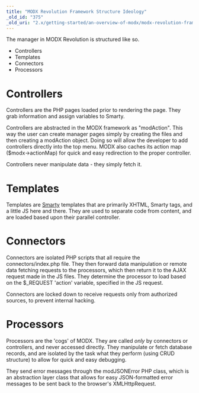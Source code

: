 ```yaml
---
title: "MODX Revolution Framework Structure Ideology"
_old_id: "375"
_old_uri: "2.x/getting-started/an-overview-of-modx/modx-revolution-framework-structure-ideology"
---
```


The manager in MODX Revolution is structured like so.

- Controllers
- Templates
- Connectors
- Processors

# Controllers

 Controllers are the PHP pages loaded prior to rendering the page. They grab information and assign variables to Smarty.

 Controllers are abstracted in the MODX framework as "modAction". This way the user can create manager pages simply by creating the files and then creating a modAction object. Doing so will allow the developer to add controllers directly into the top menu. MODX also caches its action map ($modx->actionMap) for quick and easy redirection to the proper controller.

 Controllers never manipulate data - they simply fetch it.

# Templates

 Templates are [Smarty](http://smarty.php.net) templates that are primarily XHTML, Smarty tags, and a little JS here and there. They are used to separate code from content, and are loaded based upon their parallel controller.

# Connectors

 Connectors are isolated PHP scripts that all require the connectors/index.php file. They then forward data manipulation or remote data fetching requests to the processors, which then return it to the AJAX request made in the JS files. They determine the processor to load based on the $\_REQUEST 'action' variable, specified in the JS request.

 Connectors are locked down to receive requests only from authorized sources, to prevent internal hacking.

# Processors

 Processors are the 'cogs' of MODX. They are called _only_ by connectors or controllers, and never accessed directly. They manipulate or fetch database records, and are isolated by the task what they perform (using CRUD structure) to allow for quick and easy debugging.

 They send error messages through the modJSONError PHP class, which is an abstraction layer class that allows for easy JSON-formatted error messages to be sent back to the browser's XMLHttpRequest.